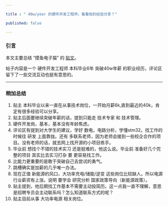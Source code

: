 ```yaml
---

title : " 40w/year 的硬件开发工程师，看看他的经验分享？"

published: false

---
```


### 引言
本文主要总结 “摸鱼电子猫” 的 [贴文](http://xhslink.com/n/6ouOH4cbNAX)。

帖子内容是一个 硬件开发工程师 本科毕业6年 突破40w年薪 的职业经历，评论区留下了一些交流互动也挺有意思的。

---


### 稍加总结
1. 贴主 本科毕业以来一直在从事技术岗位，一开始月薪6k,直到最近的40k，肯定有很多经验可以分享。
2. 贴主后面要继续突破年薪的话，提到只能走 技术专家 和 技术管理。
3. 硬件开发岗，基本，基本没有年龄焦虑。
4. 评论区有提到对大学生的建议，学好 数电，电路分析，学懂stm32。找工作的时候往 研发 上面靠拢。还有 多联系老师，因为老师会接到一些校企合作的项目。没有老师的话，就去网上找开源的小项目练手。
5. 毕业前 想找个不错的技术实习 还是挺难的，他这么说。毕业前 准备好几个完整的项目 其实比去实习打杂 要 更容易找工作。
6. 比能力更重要的是敢于突破自己去尝试的勇气。
7. 跳槽确实是加薪的几乎唯一办法。
8. 现在正值 新能源的风口，大功率充电/储能/逆变 这些岗位比较缺人。所以电源行业薪资有上涨。说明 要学会 研究分析 国家政策导向（新能源政策）。
9. 贴主提到，他后期找工作基本不需要主动投简历。这一点我一直不理解，意思是招聘专员会主动联系吗？怎么知道联系方式的呢？
10. 贴主目前从事 大功率电源 相关岗位。



